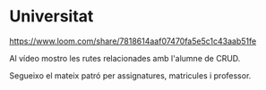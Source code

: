 # Universitat

https://www.loom.com/share/7818614aaf07470fa5e5c1c43aab51fe

Al vídeo mostro les rutes relacionades amb l'alumne de CRUD.

Segueixo el mateix patró per assignatures, matricules i professor.

